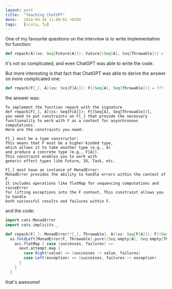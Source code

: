 ```yaml
---
layout: post
title:  "Teaching ChatGPT"
date:   2024-04-26 11:00:01 +0200
tags:   [scala, fp]
---
```


One of my favourite questions on the interview is to write 
implementation for function:
```scala
def repack[A](xs: Seq[Future[A]]): Future[(Seq[A], Seq[Throwable])] = ???
```
it's not so complicated, and even ChatGPT was able to write the code.

But more interesting is that fact that ChatGPT was able to derive the answer on
more complicated one:
```scala
def repack[F[_], A](xs: Seq[F[A]]): F[(Seq[A], Seq[Throwable])] = ???
```
the answer was:

```text
To implement the function repack with the signature
def repack[F[_], A](xs: Seq[F[A]]): F[(Seq[A], Seq[Throwable])], 
you need to put constraints on F[_] that provide the necessary 
functionality to work with F as a context for asynchronous computations.
Here are the constraints you need:

F[_] must be a type constructor:
This means that F must be a higher-kinded type,
which allows it to take another type (e.g., A)
and produce a concrete type (e.g., F[A]).
This constraint enables you to work with 
generic effect types like Future, IO, Task, etc.

F[_] must have an instance of MonadError:
MonadError provides the ability to handle errors within the context of F.
It includes operations like flatMap for sequencing computations and raiseError
for lifting exceptions into the F context. This constraint allows you to handle
both successful results and failures within F.
```

and the code:
```scala
import cats.MonadError
import cats.implicits._

def repack[F[_]: MonadError[*[_], Throwable], A](xs: Seq[F[A]]): F[(Seq[A], Seq[Throwable])] = 
  xs.foldLeft(MonadError[F, Throwable].pure((Seq.empty[A], Seq.empty[Throwable]))) { (acc, next) =>
    acc.flatMap { case (successes, failures) =>
      next.attempt.map {
        case Right(value) => (successes :+ value, failures)
        case Left(exception) => (successes, failures :+ exception)
      }
    }
  }
```

that's awesome!